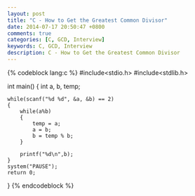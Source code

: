 ```yaml
---
layout: post
title: "C - How to Get the Greatest Common Divisor"
date: 2014-07-17 20:50:47 +0800
comments: true
categories: [C, GCD, Interview]
keywords: C, GCD, Interview
description: C - How to Get the Greatest Common Divisor
---
```


{% codeblock lang:c %}
#include<stdio.h>
#include<stdlib.h>

int main()
{
    int a, b, temp;

    while(scanf("%d %d", &a, &b) == 2)
    {
        while(a%b)
        {
            temp = a;
            a = b;
            b = temp % b;
        }

        printf("%d\n",b);
    }
    system("PAUSE");
    return 0;
}
{% endcodeblock %}
